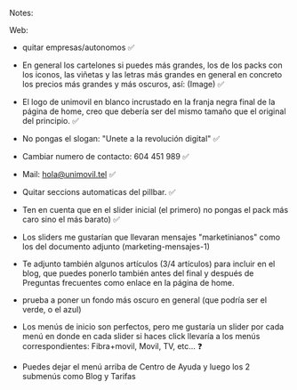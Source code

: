 Notes:

Web:
- quitar empresas/autonomos ✅
- En general los cartelones si puedes más grandes, los de los packs con los iconos, las viñetas y las letras más grandes en general en concreto los precios más grandes y más oscuros, así: (Image) ✅
- El logo de unimovil en blanco incrustado en la franja negra final de la página de home, creo que debería ser del mismo tamaño que el original del principio. ✅ 
- No pongas el slogan: "Unete a la revolución digital" ✅
- Cambiar numero de contacto: 604 451 989 ✅
- Mail: hola@unimovil.tel ✅
- Quitar seccions automaticas del pillbar. ✅
- Ten en cuenta que en el slider inicial (el primero) no pongas el pack más caro sino el más barato) ✅

- Los sliders me gustarían que llevaran mensajes "marketinianos" como los del documento adjunto (marketing-mensajes-1)

- Te adjunto también algunos artículos (3/4 artículos) para incluir en el blog, que puedes ponerlo también antes del final y después de Preguntas frecuentes como enlace en la página de home.

- prueba a poner un fondo más oscuro en general (que podría ser el verde, o el azul) 

- Los menús de inicio son perfectos, pero me gustaría un slider por cada menú en donde en cada slider si haces click llevaría a los menús correspondientes: Fibra+movil, Movil, TV, etc... ❓

- Puedes dejar el menú arriba de Centro de Ayuda y luego los 2 submenús como Blog y Tarifas
